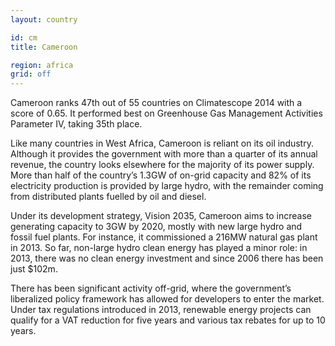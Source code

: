 ```yaml
---
layout: country

id: cm
title: Cameroon

region: africa
grid: off
---
```

Cameroon ranks 47th out of 55 countries on Climatescope 2014 with a score of 0.65. It performed best on Greenhouse Gas Management Activities Parameter IV, taking 35th place.

Like many countries in West Africa, Cameroon is reliant on its oil industry. Although it provides the government with more than a quarter of its annual revenue, the country looks elsewhere for the majority of its power supply. More than half of the country’s 1.3GW of on-grid capacity and 82% of its electricity production is provided by large hydro, with the remainder coming from distributed plants fuelled by oil and diesel.

Under its development strategy, Vision 2035, Cameroon aims to increase generating capacity to 3GW by 2020, mostly with new large hydro and fossil fuel plants. For instance, it commissioned a 216MW natural gas plant in 2013. So far, non-large hydro clean energy has played a minor role: in 2013, there was no clean energy investment and since 2006 there has been just $102m.

There has been significant activity off-grid, where the government’s liberalized policy framework has allowed for developers to enter the market. Under tax regulations introduced in 2013, renewable energy projects can qualify for a VAT reduction for five years and various tax rebates for up to 10 years.